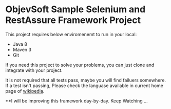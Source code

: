 # ObjevSoft Sample Selenium and RestAssure Framework Project



This project requires below enviromenemt to run in your local:

*	Java 8
*	Maven 3
*	Git

If you need this project to solve your problems, you can just clone and integrate with your project.

It is not required that all tests pass, maybe you will find failuers somewhere.  If a test isn't passing, Please check the languase available in current home page of <a href="https://www.wikipedia.org/">wikipedia</a>.

**I will be improving this framework day-by-day. Keep Watching ...
